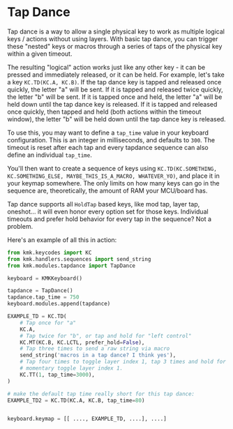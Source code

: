 # Tap Dance

Tap dance is a way to allow a single physical key to work as multiple logical
keys / actions without using layers. With basic tap dance, you can trigger these
"nested" keys or macros through a series of taps of the physical key within a
given timeout.

The resulting "logical" action works just like any other key - it can be pressed
and immediately released, or it can be held. For example, let's take a key
`KC.TD(KC.A, KC.B)`. If the tap dance key is tapped and released once quickly,
the letter "a" will be sent. If it is tapped and released twice quickly, the
letter "b" will be sent. If it is tapped once and held, the letter "a" will be
held down until the tap dance key is released. If it is tapped and released once
quickly, then tapped and held (both actions within the timeout window), the
letter "b" will be held down until the tap dance key is released.

To use this, you may want to define a `tap_time` value in your keyboard
configuration. This is an integer in milliseconds, and defaults to `300`.
The timeout is reset after each tap and every tapdance sequence can also define
an individual `tap_time`.

You'll then want to create a sequence of keys using `KC.TD(KC.SOMETHING,
KC.SOMETHING_ELSE, MAYBE_THIS_IS_A_MACRO, WHATEVER_YO)`, and place it in your
keymap somewhere. The only limits on how many keys can go in the sequence are,
theoretically, the amount of RAM your MCU/board has.

Tap dance supports all `HoldTap` based keys, like mod tap, layer tap, oneshot...
it will even honor every option set for those keys.
Individual timeouts and prefer hold behavior for every tap in the sequence?
Not a problem.

Here's an example of all this in action:

```python
from kmk.keycodes import KC
from kmk.handlers.sequences import send_string
from kmk.modules.tapdance import TapDance

keyboard = KMKKeyboard()

tapdance = TapDance()
tapdance.tap_time = 750
keyboard.modules.append(tapdance)

EXAMPLE_TD = KC.TD(
    # Tap once for "a"
    KC.A,
    # Tap twice for "b", or tap and hold for "left control"
    KC.MT(KC.B, KC.LCTL, prefer_hold=False),
    # Tap three times to send a raw string via macro
    send_string('macros in a tap dance? I think yes'),
    # Tap four times to toggle layer index 1, tap 3 times and hold for 3s to
    # momentary toggle layer index 1.
    KC.TT(1, tap_time=3000),
)

# make the default tap time really short for this tap dance:
EXAMPLE_TD2 = KC.TD(KC.A, KC.B, tap_time=80)


keyboard.keymap = [[ ...., EXAMPLE_TD, ....], ....]
```
